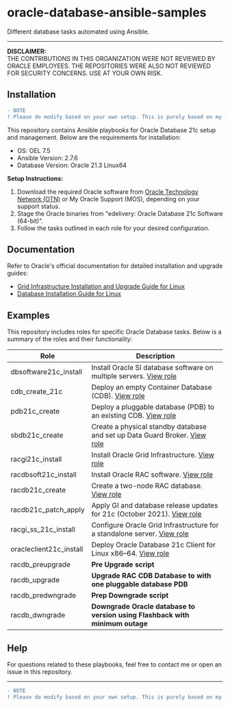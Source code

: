 # oracle-database-ansible-samples

Different database tasks automated using Ansible.

---

**DISCLAIMER:**  
THE CONTRIBUTIONS IN THIS ORGANIZATION WERE NOT REVIEWED BY ORACLE EMPLOYEES. THE REPOSITORIES WERE ALSO NOT REVIEWED FOR SECURITY CONCERNS. USE AT YOUR OWN RISK.

## Installation
```diff
- NOTE
! Please do modify based on your own setup. This is purely based on my own lab setup.
```


This repository contains Ansible playbooks for Oracle Database 21c setup and management. Below are the requirements for installation:

- OS: OEL 7.5
- Ansible Version: 2.7.6
- Database Version: Oracle 21.3 Linux64

**Setup Instructions:**
1. Download the required Oracle software from [Oracle Technology Network (OTN)](http://www.oracle.com/technetwork/indexes/downloads/index.html) or My Oracle Support (MOS), depending on your support status.
2. Stage the Oracle binaries from "edelivery: Oracle Database 21c Software (64-bit)".
3. Follow the tasks outlined in each role for your desired configuration.

## Documentation

Refer to Oracle's official documentation for detailed installation and upgrade guides:

- [Grid Infrastructure Installation and Upgrade Guide for Linux](https://docs.oracle.com/en/database/oracle/oracle-database/21/install-and-upgrade.html)
- [Database Installation Guide for Linux](https://docs.oracle.com/en/database/oracle/oracle-database/21/ladbi/index.html)

## Examples

This repository includes roles for specific Oracle Database tasks. Below is a summary of the roles and their functionality:

| Role                   | Description                                                                                                                                          |
|------------------------|------------------------------------------------------------------------------------------------------------------------------------------------------|
| dbsoftware21c_install | Install Oracle SI database software on multiple servers. [View role](https://github.com/asiandevs/oracle21c/tree/main/roles/dbsoftware21c_install)   |
| cdb_create_21c        | Deploy an empty Container Database (CDB). [View role](https://github.com/asiandevs/oracle21c/tree/main/roles/cdb_create_21c)                        |
| pdb21c_create         | Deploy a pluggable database (PDB) to an existing CDB. [View role](https://github.com/asiandevs/oracle21c/tree/main/roles/pdb21c_create)             |
| sbdb21c_create        | Create a physical standby database and set up Data Guard Broker. [View role](https://github.com/asiandevs/oracle21c/tree/main/roles/sbdb21c_create) |
| racgi21c_install      | Install Oracle Grid Infrastructure. [View role](https://github.com/asiandevs/oracle21c/tree/main/roles/racgi21c_install)                            |
| racdbsoft21c_install  | Install Oracle RAC software. [View role](https://github.com/asiandevs/oracle21c/tree/main/roles/racdbsoft21c_install)                                |
| racdb21c_create       | Create a two-node RAC database. [View role](https://github.com/asiandevs/oracle21c/tree/main/roles/racdb21c_create)                                  |
| racdb21c_patch_apply  | Apply GI and database release updates for 21c (October 2021). [View role](https://github.com/asiandevs/oracle21c/tree/main/roles/racdb21c_patch_apply) |
| racgi_ss_21c_install  | Configure Oracle Grid Infrastructure for a standalone server. [View role](https://github.com/asiandevs/oracle21c/tree/main/roles/racgi_ss_21c_install) |
| oracleclient21c_install | Deploy Oracle Database 21c Client for Linux x86–64. [View role](https://github.com/asiandevs/oracle21c/tree/main/roles/oracleclient21c_install)   |
racdb_preupgrade       |  **Pre Upgrade script**
racdb_upgrade          |  **Upgrade RAC CDB Database to with one pluggable database PDB**
racdb_predwngrade      |  **Prep Downgrade script**
racdb_dwngrade         |  **Downgrade Oracle database to version using Flashback with minimum outage**

## Help

For questions related to these playbooks, feel free to contact me or open an issue in this repository.

---

```diff
- NOTE
! Please do modify based on your own setup. This is purely based on my own lab setup.
```
